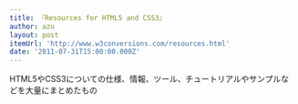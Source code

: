 ```yaml
---
title: 『Resources for HTML5 and CSS3』
author: azu
layout: post
itemUrl: 'http://www.w3conversions.com/resources.html'
date: '2011-07-31T15:00:00.000Z'
---
```

HTML5やCSS3についての仕様、情報、ツール、チュートリアルやサンプルなどを大量にまとめたもの
